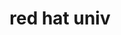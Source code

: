 ---
layout: page
title: red hat univ
description: Training and learning materials for new hires, including courses for further development.
img: assets/img/16-learning.png
redirect: https://start.learning.redhat.com/
importance: 16
category: work
---
